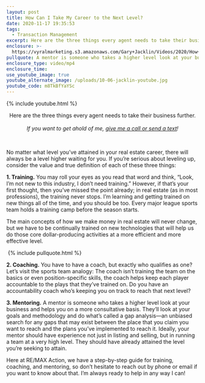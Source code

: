 ```yaml
---
layout: post
title: How Can I Take My Career to the Next Level?
date: 2020-11-17 19:35:53
tags:
  - Transaction Management
excerpt: Here are the three things every agent needs to take their business further.
enclosure: >-
  https://vyralmarketing.s3.amazonaws.com/Gary+Jacklin/Videos/2020/How+Can+I+Take+My+Career+to+the+Next+Level_.mp4
pullquote: A mentor is someone who takes a higher level look at your business.
enclosure_type: video/mp4
enclosure_time:
use_youtube_image: true
youtube_alternate_image: /uploads/10-06-jacklin-youtube.jpg
youtube_code: m8TkBfYaYSc
---
```


{% include youtube.html %}

<center>Here are the three things every agent needs to take their business further.</center>

<center><br /><em>If you want to get ahold of me, <u><a href="tel:6306382600">give me a call or send a text</a></u>!</em></center>

&nbsp;

No matter what level you’ve attained in your real estate career, there will always be a level higher waiting for you. If you’re serious about leveling up, consider the value and true definition of each of these three things:&nbsp;

**1\. Training.** You may roll your eyes as you read that word and think, “Look, I’m not new to this industry, I don’t need training.” However, if that’s your first thought, then you’ve missed the point already; in real estate (as in most professions), the training never stops. I’m learning and getting trained on new things all of the time, and you should be too. Every major league sports team holds a training camp before the season starts.&nbsp;

The main concepts of how we make money in real estate will never change, but we have to be continually trained on new technologies that will help us do those core dollar-producing activities at a more efficient and more effective level.

&nbsp;{% include pullquote.html %}

**2\. Coaching.** You have to have a coach, but exactly who qualifies as one? Let’s visit the sports team analogy: The coach isn’t training the team on the basics or even position-specific skills, the coach helps keep each player accountable to the plays that they’ve trained on. Do you have an accountability coach who’s keeping you on track to reach that next level?&nbsp;

**3\. Mentoring.** A mentor is someone who takes a higher level look at your business and helps you on a more consultative basis. They’ll look at your goals and methodology and do what’s called a gap analysis—an unbiased search for any gaps that may exist between the place that you claim you want to reach and the plans you’ve implemented to reach it. Ideally, your mentor should have experience not just in listing and selling, but in running a team at a very high level. They should have already attained the level you’re seeking to attain.&nbsp;

Here at RE/MAX Action, we have a step-by-step guide for training, coaching, and mentoring, so don’t hesitate to reach out by phone or email if you want to know about that. I’m always ready to help in any way I can\!